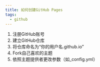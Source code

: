 ```yaml
---
title: 如何创建GitHub Pages
tags:
  - github
---
```

1. 注册GitHub账号
2. 建立GitHub仓库
3. 将仓库命名为“你的用户名.github.io”
4. Fork自己喜欢的主题
5. 依照主题提供者更改参数（如_config.yml）